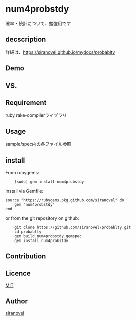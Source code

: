 num4probstdy
============
確率・統計について、勉強用です

## decscription ##

詳細は、https://siranovel.github.io/mydocs/probablty  

## Demo ##

## VS. ##

## Requirement ##
ruby rake-compilerライブラリ

## Usage ##

sample/spec内の各ファイル参照

## install ##

From rubygems:  
~~~
    [sudo] gem install num4probstdy
~~~

Install via Gemfile:  
~~~
source "https://rubygems.pkg.github.com/siranovel" do
    gem "num4probstdy"
end
~~~

or from the git repository on github:  
~~~
    git clone https://github.com/siranovel/probablty.git  
    cd probablty  
    gem build num4probstdy.gemspec
    gem install num4probstdy
~~~

## Contribution ##

## Licence ##
[MIT](LICENSE)

## Author ##

[siranovel](https://github.com/siranovel)
